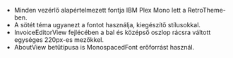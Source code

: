 - Minden vezérlő alapértelmezett fontja IBM Plex Mono lett a RetroTheme-ben.
- A sötét téma ugyanezt a fontot használja, kiegészítő stílusokkal.
- InvoiceEditorView fejlécében a bal és középső oszlop rácsra váltott egységes 220px-es mezőkkel.
- AboutView betűtípusa is MonospacedFont erőforrást használ.
